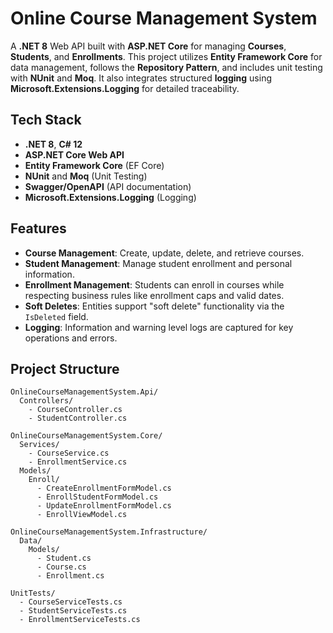 # Online Course Management System

A **.NET 8** Web API built with **ASP.NET Core** for managing **Courses**, **Students**, and **Enrollments**. This project utilizes **Entity Framework Core** for data management, follows the **Repository Pattern**, and includes unit testing with **NUnit** and **Moq**. It also integrates structured **logging** using **Microsoft.Extensions.Logging** for detailed traceability.

## Tech Stack

- **.NET 8**, **C# 12**
- **ASP.NET Core Web API**
- **Entity Framework Core** (EF Core)
- **NUnit** and **Moq** (Unit Testing)
- **Swagger/OpenAPI** (API documentation)
- **Microsoft.Extensions.Logging** (Logging)

## Features

- **Course Management**: Create, update, delete, and retrieve courses.
- **Student Management**: Manage student enrollment and personal information.
- **Enrollment Management**: Students can enroll in courses while respecting business rules like enrollment caps and valid dates.
- **Soft Deletes**: Entities support "soft delete" functionality via the `IsDeleted` field.
- **Logging**: Information and warning level logs are captured for key operations and errors.

## Project Structure

```plaintext
OnlineCourseManagementSystem.Api/
  Controllers/
    - CourseController.cs
    - StudentController.cs

OnlineCourseManagementSystem.Core/
  Services/
    - CourseService.cs
    - EnrollmentService.cs
  Models/
    Enroll/
      - CreateEnrollmentFormModel.cs
      - EnrollStudentFormModel.cs
      - UpdateEnrollmentFormModel.cs
      - EnrollViewModel.cs

OnlineCourseManagementSystem.Infrastructure/
  Data/
    Models/
      - Student.cs
      - Course.cs
      - Enrollment.cs

UnitTests/
  - CourseServiceTests.cs
  - StudentServiceTests.cs
  - EnrollmentServiceTests.cs
